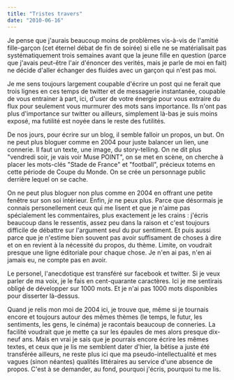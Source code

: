 ```yaml
---
title: "Tristes travers"
date: "2010-06-16"
---
```


Je pense que j'aurais beaucoup moins de problèmes vis-à-vis de l'amitié fille-garçon (cet éternel débat de fin de soirée) si elle ne se matérialisait pas systématiquement trois semaines avant que la jeune fille en question (parce que j'avais peut-être l'air d'énoncer des verités, mais je parle de moi en fait) ne décide d'aller échanger des fluides avec un garçon qui n'est pas moi.

Je me sens toujours largement coupable d'écrire un post qui ne ferait que trois lignes en ces temps de twitter et de messagerie instantanée, coupable de vous entrainer à part, ici, d'user de votre énergie pour vous extraire du flux pour seulement vous murmurer des mots sans importance. Ils n'ont pas plus d'importance sur twitter ou ailleurs, simplement là-bas je suis moins exposé, ma futilité est noyée dans le reste des futilités.

De nos jours, pour écrire sur un blog, il semble falloir un propos, un but. On ne peut plus bloguer comme en 2004 pour juste balancer un lien, une connerie. Il faut un texte, une image, du story-telling. On ne dit plus "vendredi soir, je vais voir Muse POINT", on se met en scène, on cherche à placer les mots-clés "Stade de France" et "football", précieux totems en cette période de Coupe du Monde. On se crée un personnage public derrière lequel on se cache.

On ne peut plus bloguer non plus comme en 2004 en offrant une petite fenêtre sur son soi intérieur. Enfin, _je_ ne peux plus. Parce que désormais je connais personellement ceux qui me lisent et que je n'aime pas spécialement les commentaires, plus exactement je les crains : j'écris beaucoup dans le ressentis, assez peu dans la raison et c'est toujours difficile de débattre sur l'argument seul du pur sentiment. Et puis aussi parce que je n'estime bien souvent pas avoir suffisament de choses à dire et on en revient à la nécessité du propos, du thème. Limite, on voudrait presque une ligne éditoriale pour chaque chose. Je n'en ai pas, n'en ai jamais eu, ne compte pas en avoir.

Le personel, l'anecdotique est transféré sur facebook et twitter. Si je veux parler de ma voix, je le fais en cent-quarante caractères. Ici je me sentirais obligé de développer sur 1000 mots. Et je n'ai pas 1000 mots disponibles pour disserter là-dessus.

Quand je relis mon moi de 2004 ici, je trouve que, même si je tournais encore et toujours autour des mêmes thèmes (le temps, le futur, les sentiments, les gens, le cinéma) je racontais beaucoup de conneries. La facilité voudrait que je mette ça sur les épaules de mes alors presque dix-neuf ans. Mais en vrai je sais que je pourrais encore écrire les mêmes textes, et ceux que je lis me semblent dater d'hier, la bêtise a juste été transférée ailleurs, ne reste plus ici que ma pseudo-intellectualité et mes vagues (sinon néantes) qualités littéraires au service d'une absence de propos. C'est à se demander, au fond, pourquoi j'écris, pourquoi tu me lis.
